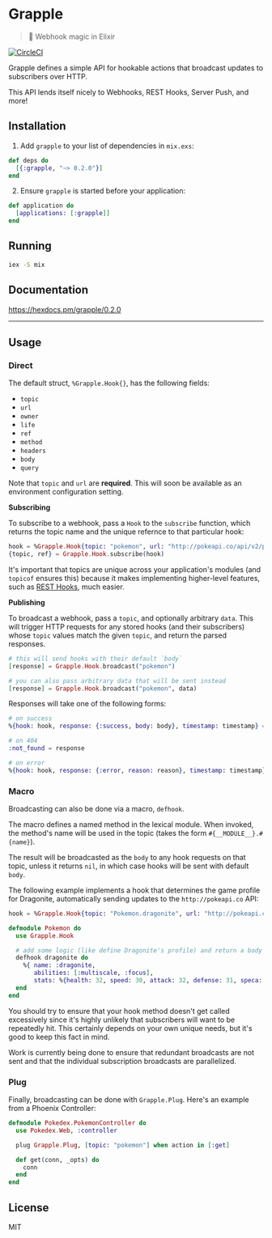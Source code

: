 # Grapple
> :green_apple: Webhook magic in Elixir

[![CircleCI](https://circleci.com/gh/camirmas/grapple/tree/master.svg?style=shield)](https://circleci.com/gh/camirmas/grapple/tree/master)

Grapple defines a simple API for hookable actions that broadcast updates to subscribers over HTTP.

This API lends itself nicely to Webhooks, REST Hooks, Server Push, and more!

## Installation

1. Add `grapple` to your list of dependencies in `mix.exs`:

  ```elixir
  def deps do
    [{:grapple, "~> 0.2.0"}]
  end
  ```

2. Ensure `grapple` is started before your application:

  ```elixir
  def application do
    [applications: [:grapple]]
  end
  ```

## Running

```bash
iex -S mix
```

## Documentation
https://hexdocs.pm/grapple/0.2.0

---

## Usage

### Direct

The default struct, `%Grapple.Hook{}`, has the following fields:

- `topic`
- `url`
- `owner`
- `life`
- `ref`
- `method`
- `headers`
- `body`
- `query`

Note that `topic` and `url` are **required**. This will soon be available as an environment configuration setting.

**Subscribing**

To subscribe to a webhook, pass a `Hook` to the `subscribe` function, which returns the topic name and the unique refernce to that particular hook:
```elixir
hook = %Grapple.Hook{topic: "pokemon", url: "http://pokeapi.co/api/v2/pokemon/149"}
{topic, ref} = Grapple.Hook.subscribe(hook)
```
It's important that topics are unique across your application's modules (and `topicof` ensures this) because it makes implementing higher-level features, such as [REST Hooks](http://resthooks.org), much easier.

**Publishing**

To broadcast a webhook, pass a `topic`, and optionally arbitrary `data`.
This will trigger HTTP requests for any stored hooks (and their subscribers) whose `topic` values match the given `topic`, and return the parsed responses.
```elixir
# this will send hooks with their default `body`
[response] = Grapple.Hook.broadcast("pokemon")

# you can also pass arbitrary data that will be sent instead
[response] = Grapple.Hook.broadcast("pokemon", data)
```

Responses will take one of the following forms:
```elixir
# on success
%{hook: hook, response: {:success, body: body}, timestamp: timestamp} = response

# on 404
:not_found = response

# on error
%{hook: hook, response: {:error, reason: reason}, timestamp: timestamp} = response
```

### Macro

Broadcasting can also be done via a macro, `defhook`.

The macro defines a named method in the lexical module. When invoked, the method's name will be used in the topic (takes the form `#{__MODULE__}.#{name}`).

The result will be broadcasted as the `body` to any hook requests on that topic, unless it returns `nil`, in which case hooks will be sent with default `body`.

The following example implements a hook that determines the game profile for Dragonite, automatically sending updates to the `http://pokeapi.co` API:

```elixir
hook = %Grapple.Hook{topic: "Pokemon.dragonite", url: "http://pokeapi.co/api/v2/pokemon/149"}

defmodule Pokemon do
  use Grapple.Hook

  # add some logic (like define Dragonite's profile) and return a body or return nil
  defhook dragonite do
    %{ name: :dragonite,
       abilities: [:multiscale, :focus],
       stats: %{health: 32, speed: 30, attack: 32, defense: 31, speca: 24, specd: 30} }
  end
end
```

You should try to ensure that your hook method doesn't get called excessively since it's highly unlikely that subscribers will want to be repeatedly hit. This certainly depends on your own unique needs, but it's good to keep this fact in mind.

Work is currently being done to ensure that redundant broadcasts are not sent and that the individual subscription broadcasts are parallelized.

### Plug

Finally, broadcasting can be done with `Grapple.Plug`. Here's an example from a Phoenix Controller:

```elixir
defmodule Pokedex.PokemonController do
  use Pokedex.Web, :controller

  plug Grapple.Plug, [topic: "pokemon"] when action in [:get]

  def get(conn, _opts) do
    conn
  end
end
```

## License

MIT
